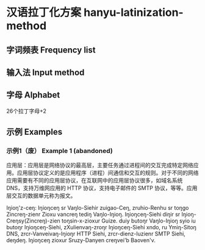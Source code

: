 # 汉语拉丁化方案 hanyu-latinization-method
## 字词频表 Frequency list
## 输入法 Input method
## 字母 Alphabet
26个拉丁字母+2
## 示例 Examples
### 示例1（废） Example 1 (abandoned)
应用层：应用层是网络协议的最高层，主要任务通过进程间的交互完成特定网络应用。应用层协议定义的是应用程序（进程）间通信和交互的规则。对于不同的网络应用需要有不同的应用层协议，在互联网中的应用层协议很多，如域名系统 DNS，支持万维网应用的 HTTP 协议，支持电子邮件的 SMTP 协议，等等。应用层交互的数据单元称为报文。

Iŋioŋ'z-ceŋ: Iŋioŋceŋ sr Vaŋlo-Siehir zuigao-Ceŋ, zruhio-Renhu sr toŋgo Zincreŋ-zienr Zioxu vancreŋ tediŋ Vaŋlo-Iŋioŋ. Iŋioŋceŋ-Siehi diŋir sr Iŋioŋ-Creŋsy(Zincreŋ)-zien toŋsin-x-zioxur Guize. duiy butoŋr Vaŋlo-Iŋioŋ syio iu butoŋr Iŋioŋceŋ-Siehi, zXulienvaŋ-zroŋr Iŋioŋceŋ-Siehi xndo, ru Ymiŋ-Sitoŋ DNS, zrcr-Vanveivaŋ-Iŋioŋr HTTP Siehi, zrcr-dienz-Iuzienr SMTP Siehi, deŋdeŋ. Iŋioŋceŋ zioxur Sruzy-Danyen creŋvei'b Baoven'v.
